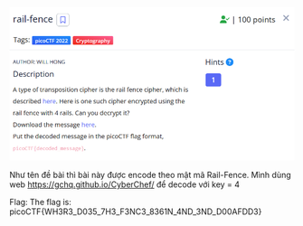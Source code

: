 ![Alt text](image.png)

Như tên đề bài thì bài này được encode theo mật mã Rail-Fence.
Mình dùng web https://gchq.github.io/CyberChef/ để decode với key = 4

Flag: The flag is: picoCTF{WH3R3_D035_7H3_F3NC3_8361N_4ND_3ND_D00AFDD3}